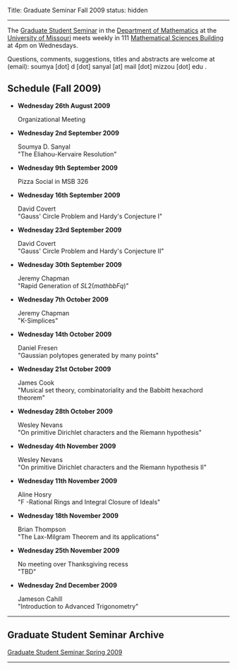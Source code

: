 Title: Graduate Seminar Fall 2009
status: hidden

* * * 

The [ Graduate Student Seminar][1] in the [ Department of Mathematics][2] at the [ University of Missouri][3] meets weekly in 111 [ Mathematical Sciences Building][4] at 4pm on Wednesdays. 

Questions, comments, suggestions, titles and abstracts are welcome at (email): soumya [dot] d [dot] sanyal [at] mail [dot] mizzou [dot] edu . 

##  Schedule (Fall 2009) 

* **Wednesday 26th August 2009** 

    Organizational Meeting 

* **Wednesday 2nd September 2009** 

    Soumya D. Sanyal  
    "The Eliahou-Kervaire Resolution" 

* **Wednesday 9th September 2009** 

    Pizza Social in MSB 326 

* **Wednesday 16th September 2009** 

    David Covert  
    "Gauss' Circle Problem and Hardy's Conjecture I" 

* **Wednesday 23rd September 2009** 

    David Covert  
    "Gauss' Circle Problem and Hardy's Conjecture II" 

* **Wednesday 30th September 2009** 

    Jeremy Chapman  
    "Rapid Generation of $SL2(mathbb{F}q)$" 

* **Wednesday 7th October 2009**

    Jeremy Chapman  
    "K-Simplices" 

* **Wednesday 14th October 2009**

    Daniel Fresen  
    "Gaussian polytopes generated by many points" 

* **Wednesday 21st October 2009**

    James Cook  
    "Musical set theory, combinatoriality and the Babbitt hexachord theorem" 

* **Wednesday 28th October 2009**

    Wesley Nevans  
    "On primitive Dirichlet characters and the Riemann hypothesis" 

* **Wednesday 4th November 2009**

    Wesley Nevans  
    "On primitive Dirichlet characters and the Riemann hypothesis II" 

* **Wednesday 11th November 2009**

    Aline Hosry  
    "F -Rational Rings and Integral Closure of Ideals" 

* **Wednesday 18th November 2009**

    Brian Thompson  
    "The Lax-Milgram Theorem and its applications" 

* **Wednesday 25th November 2009**

    No meeting over Thanksgiving recess  
    "TBD" 

* **Wednesday 2nd December 2009**

    Jameson Cahill  
    "Introduction to Advanced Trigonometry" 

* * * 

##  Graduate Student Seminar Archive 
[Graduate Student Seminar Spring 2009 ][5] 

* * * 

[1]: {filename}./gradseminar.md
[2]: http://www.math.missouri.edu
[3]: http://www.missouri.edu
[4]: http://map.missouri.edu/recreation-east.htm
[5]: {filename}./gradseminar_sp09.md
